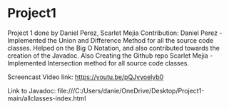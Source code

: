 # Project1
Project 1 done by Daniel Perez, Scarlet Mejia
Contribution:
Daniel Perez - Implemented the Union and Difference Method for all the source code classes. Helped on the Big O Notation, and also contributed towards the creation of the Javadoc. Also Creating the Github repo
Scarlet Mejia - Implemented Intersection method for all source code classes. 


Screencast Video link: https://youtu.be/pQJyyoelyb0

Link to Javadoc: file:///C:/Users/danie/OneDrive/Desktop/Project1-main/allclasses-index.html
